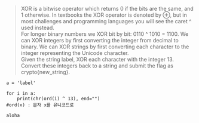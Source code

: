 > XOR is a bitwise operator which returns 0 if the bits are the same, and 1 otherwise. In textbooks the XOR operator is denoted by ⊕, but in most challenges and programming languages you will see the caret ^ used instead.
> <br>For longer binary numbers we XOR bit by bit: 0110 ^ 1010 = 1100. We can XOR integers by first converting the integer from decimal to binary. We can XOR strings by first converting each character to the integer representing the Unicode character.
> <br>Given the string label, XOR each character with the integer 13. Convert these integers back to a string and submit the flag as crypto{new_string}.

```
a = 'label'

for i in a:
    print(chr(ord(i) ^ 13), end="")
#ord(x) : 문자 x를 유니코드로
```

`aloha`
